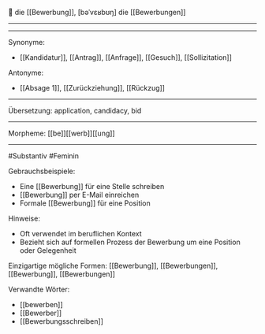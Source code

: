 🔵 die [[Bewerbung]], [bəˈvɛʁbʊŋ]
die [[Bewerbungen]]

---

---
Synonyme:
- [[Kandidatur]], [[Antrag]], [[Anfrage]], [[Gesuch]], [[Sollizitation]]

Antonyme:
- [[Absage 1]], [[Zurückziehung]], [[Rückzug]]

---
Übersetzung: application, candidacy, bid

---
Morpheme:
[[be]][[werb]][[ung]]

---
#Substantiv #Feminin

Gebrauchsbeispiele:
- Eine [[Bewerbung]] für eine Stelle schreiben
- [[Bewerbung]] per E-Mail einreichen
- Formale [[Bewerbung]] für eine Position

Hinweise:
- Oft verwendet im beruflichen Kontext
- Bezieht sich auf formellen Prozess der Bewerbung um eine Position oder Gelegenheit

Einzigartige mögliche Formen: 
[[Bewerbung]], [[Bewerbungen]], [[Bewerbung]], [[Bewerbungen]]

Verwandte Wörter:
- [[bewerben]]
- [[Bewerber]]
- [[Bewerbungsschreiben]]